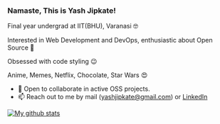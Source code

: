 ### Namaste, This is Yash Jipkate!

Final year undergrad at IIT(BHU), Varanasi :nerd_face:

Interested in Web Development and DevOps, enthusiastic about Open Source :star_struck:

Obsessed with code styling :wink: 

Anime, Memes, Netflix, Chocolate, Star Wars :heart_eyes:

- 👯 Open to collaborate in active OSS projects.
- 📫 Reach out to me by mail (yashjipkate@gmail.com) or [LinkedIn](https://www.linkedin.com/in/yashjipkate/)

[![My github stats](https://github-readme-stats.vercel.app/api?username=YashJipkate)](https://github.com/YashJipkate/github-readme-stats)
<!--
**YashJipkate/YashJipkate** is a ✨ _special_ ✨ repository because its `README.md` (this file) appears on your GitHub profile.

Here are some ideas to get you started:

- 🔭 I’m currently working on ...
- 🌱 I’m currently learning ...
- 👯 I’m looking to collaborate on ...
- 🤔 I’m looking for help with ...
- 💬 Ask me about ...
- 📫 How to reach me: ...
- 😄 Pronouns: ...
- ⚡ Fun fact: ...
-->
